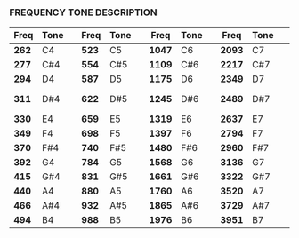 ### FREQUENCY TONE DESCRIPTION

|**Freq**|  Tone|   |**Freq**|  Tone|   |**Freq**|  Tone|   |**Freq**|  Tone|   |**Freq**|  Tone|   |**Freq**|  Tone  |
| ---    | ---  |---| ---    | ---  |---|  ---   | ---  |---|  ---   | ---  |---|  ---   | ---  |---|  ---   | ---    | 
|**262** | C4   |   |**523** | C5   |   |**1047**| C6   |   |**2093**| C7   |   |**4186**| C8   |   |**8372**| C9     |
|**277** | C#4  |   |**554** | C#5  |   |**1109**| C#6  |   |**2217**| C#7  |   |**4435**| C#8  |   |**8870**| C#9    |
|**294** | D4   |   |**587** | D5   |   |**1175**| D6   |   |**2349**| D7   |   |**4699**| D8   |   |**9397**| D9     |
|**311** | D#4  |   |**622** | D#5  |   |**1245**| D#6  |   |**2489**| D#7  |   |**4978**| D#8  |   |    0   | no tone|
|**330** | E4   |   |**659** | E5   |   |**1319**| E6   |   |**2637**| E7   |   |**5274**| E8   |   |        |        |
|**349** | F4   |   |**698** | F5   |   |**1397**| F6   |   |**2794**| F7   |   |**5588**| F8   |   |        |        |
|**370** | F#4  |   |**740** | F#5  |   |**1480**| F#6  |   |**2960**| F#7  |   |**5920**| F#8  |   |        |        |
|**392** | G4   |   |**784** | G5   |   |**1568**| G6   |   |**3136**| G7   |   |**6272**| G8   |   |        |        |
|**415** | G#4  |   |**831** | G#5  |   |**1661**| G#6  |   |**3322**| G#7  |   |**6645**| G#8  |   |        |        |
|**440** | A4   |   |**880** | A5   |   |**1760**| A6   |   |**3520**| A7   |   |**7040**| A8   |   |        |        |
|**466** | A#4  |   |**932** | A#5  |   |**1865**| A#6  |   |**3729**| A#7  |   |**7459**| A#8  |   |        |        |
|**494** | B4   |   |**988** | B5   |   |**1976**| B6   |   |**3951**| B7   |   |**7902**| B8   |   |        |        |
